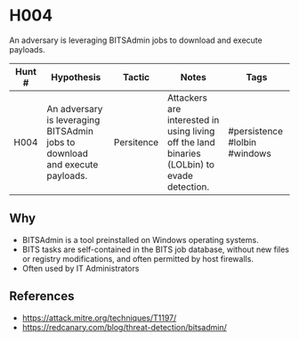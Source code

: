 # H004
An adversary is leveraging BITSAdmin jobs to download and execute payloads.

| Hunt # | Hypothesis                                                                 | Tactic           | Notes                                   | Tags                                   |
|--------------|----------------------------------------------------------------------------|------------------|-----------------------------------------|----------------------------------------|
| H004        | An adversary is leveraging BITSAdmin jobs to download and execute payloads. | Persitence | Attackers are interested in using living off the land binaries (LOLbin) to evade detection. | #persistence #lolbin #windows      |

## Why

- BITSAdmin is a tool preinstalled on Windows operating systems.
- BITS tasks are self-contained in the BITS job database, without new files or registry modifications, and often permitted by host firewalls.
- Often used by IT Administrators

## References

- https://attack.mitre.org/techniques/T1197/
- https://redcanary.com/blog/threat-detection/bitsadmin/
